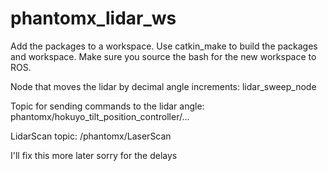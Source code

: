 # phantomx_lidar_ws

Add the packages to a workspace. Use catkin_make to build the packages and workspace. Make sure you source the bash for the new workspace to ROS.

Node that moves the lidar by decimal angle increments: lidar_sweep_node

Topic for sending commands to the lidar angle: phantomx/hokuyo_tilt_position_controller/...

LidarScan topic: /phantomx/LaserScan


I'll fix this more later sorry for the delays
